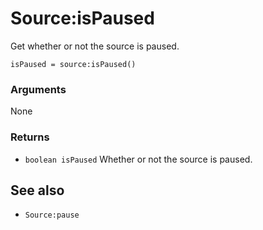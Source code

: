 <!--
category: reference
-->

Source:isPaused
===

Get whether or not the source is paused.

    isPaused = source:isPaused()

### Arguments

None

### Returns

- `boolean isPaused` Whether or not the source is paused.

See also
---

- `Source:pause`
